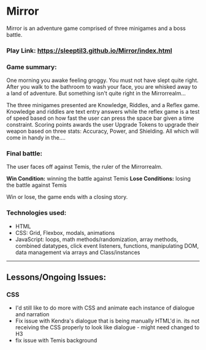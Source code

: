 # Mirror

Mirror is an adventure game comprised of three minigames and a boss battle.

### Play Link: https://sleeptil3.github.io/Mirror/index.html

### Game summary:
One morning you awake feeling groggy. You must not have slept quite right. After you walk to the bathroom to wash your face, you are whisked away to a land of adventure. But something isn't quite right in the Mirrorrealm...

The three minigames presented are Knowledge, Riddles, and a Reflex game. Knowledge and riddles are text entry answers while the reflex game is a test of speed based on how fast the user can press the space bar given a time constraint. Scoring points awards the user Upgrade Tokens to upgrade their weapon based on three stats: Accuracy, Power, and Shielding. All which will come in handy in the....

### Final battle:

The user faces off against Temis, the ruler of the Mirrorrealm.

**Win Condition:** winning the battle against Temis
**Lose Conditions:** losing the battle against Temis

Win or lose, the game ends with a closing story.

### Technologies used:
- HTML
- CSS: Grid, Flexbox, modals, animations
- JavaScript: loops, math methods/randomization, array methods, combined datatypes, click event listeners, functions, manipulating DOM, data management via arrays and Class/instances
___
## Lessons/Ongoing Issues:
### CSS
- I'd still like to do more with CSS and animate each instance of dialogue and narration
- Fix issue with Kendra's dialogue that is being manually HTML'd in. its not receiving the CSS properly to look like dialogue - might need changed to H3
- fix issue with Temis background
